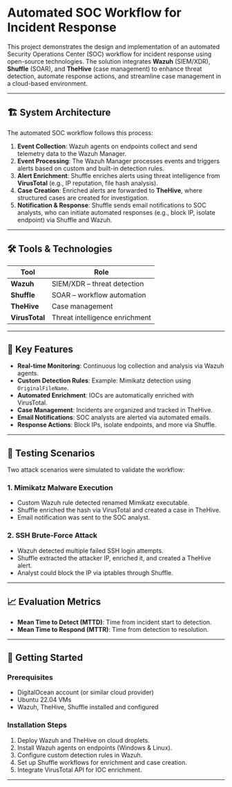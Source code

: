 
# Automated SOC Workflow for Incident Response

This project demonstrates the design and implementation of an automated Security Operations Center (SOC) workflow for incident response using open-source technologies. The solution integrates **Wazuh** (SIEM/XDR), **Shuffle** (SOAR), and **TheHive** (case management) to enhance threat detection, automate response actions, and streamline case management in a cloud-based environment.

---

## 🏗️ System Architecture

The automated SOC workflow follows this process:

1. **Event Collection**: Wazuh agents on endpoints collect and send telemetry data to the Wazuh Manager.
2. **Event Processing**: The Wazuh Manager processes events and triggers alerts based on custom and built-in detection rules.
3. **Alert Enrichment**: Shuffle enriches alerts using threat intelligence from **VirusTotal** (e.g., IP reputation, file hash analysis).
4. **Case Creation**: Enriched alerts are forwarded to **TheHive**, where structured cases are created for investigation.
5. **Notification & Response**: Shuffle sends email notifications to SOC analysts, who can initiate automated responses (e.g., block IP, isolate endpoint) via Shuffle and Wazuh.


---

## 🛠️ Tools & Technologies

| Tool          | Role                          |
|---------------|-------------------------------|
| **Wazuh**     | SIEM/XDR – threat detection   |
| **Shuffle**   | SOAR – workflow automation    |
| **TheHive**   | Case management               |
| **VirusTotal**| Threat intelligence enrichment|

---

## 🔧 Key Features

- **Real-time Monitoring**: Continuous log collection and analysis via Wazuh agents.
- **Custom Detection Rules**: Example: Mimikatz detection using `OriginalFileName`.
- **Automated Enrichment**: IOCs are automatically enriched with VirusTotal.
- **Case Management**: Incidents are organized and tracked in TheHive.
- **Email Notifications**: SOC analysts are alerted via automated emails.
- **Response Actions**: Block IPs, isolate endpoints, and more via Shuffle.

---

## 🧪 Testing Scenarios

Two attack scenarios were simulated to validate the workflow:

### 1. Mimikatz Malware Execution
- Custom Wazuh rule detected renamed Mimikatz executable.
- Shuffle enriched the hash via VirusTotal and created a case in TheHive.
- Email notification was sent to the SOC analyst.

### 2. SSH Brute-Force Attack
- Wazuh detected multiple failed SSH login attempts.
- Shuffle extracted the attacker IP, enriched it, and created a TheHive alert.
- Analyst could block the IP via iptables through Shuffle.

---

## 📈 Evaluation Metrics

- **Mean Time to Detect (MTTD)**: Time from incident start to detection.
- **Mean Time to Respond (MTTR)**: Time from detection to resolution.

---

## 🚀 Getting Started

### Prerequisites
- DigitalOcean account (or similar cloud provider)
- Ubuntu 22.04 VMs
- Wazuh, TheHive, Shuffle installed and configured

### Installation Steps
1. Deploy Wazuh and TheHive on cloud droplets.
2. Install Wazuh agents on endpoints (Windows & Linux).
3. Configure custom detection rules in Wazuh.
4. Set up Shuffle workflows for enrichment and case creation.
5. Integrate VirusTotal API for IOC enrichment.

---
